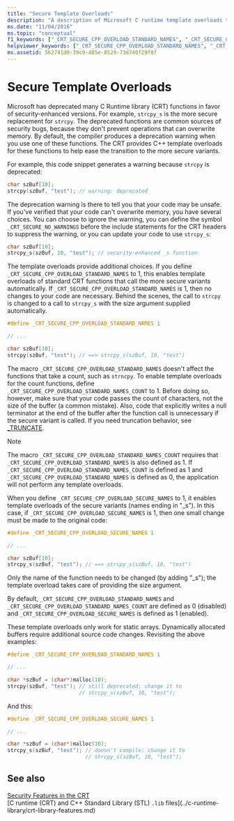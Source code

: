 ```yaml
---
title: "Secure Template Overloads"
description: "A description of Microsoft C runtime template overloads that provide security-enhanced functions."
ms.date: "11/04/2016"
ms.topic: "conceptual"
f1_keywords: ["_CRT_SECURE_CPP_OVERLOAD_STANDARD_NAMES", "_CRT_SECURE_CPP_OVERLOAD_SECURE_NAMES", "_CRT_SECURE_CPP_OVERLOAD_STANDARD_NAMES_COUNT"]
helpviewer_keywords: ["_CRT_SECURE_CPP_OVERLOAD_STANDARD_NAMES", "_CRT_SECURE_CPP_OVERLOAD_SECURE_NAMES", "_CRT_SECURE_CPP_OVERLOAD_STANDARD_NAMES_COUNT", "secure template overloads"]
ms.assetid: 562741d0-39c0-485e-8529-73d740f29f8f
---
```

# Secure Template Overloads

Microsoft has deprecated many C Runtime library (CRT) functions in favor of security-enhanced versions. For example, `strcpy_s` is the more secure replacement for `strcpy`. The deprecated functions are common sources of security bugs, because they don't prevent operations that can overwrite memory. By default, the compiler produces a deprecation warning when you use one of these functions. The CRT provides C++ template overloads for these functions to help ease the transition to the more secure variants.

For example, this code snippet generates a warning because `strcpy` is deprecated:

```cpp
char szBuf[10];
strcpy(szBuf, "test"); // warning: deprecated
```

The deprecation warning is there to tell you that your code may be unsafe. If you've verified that your code can't overwrite memory, you have several choices. You can choose to ignore the warning, you can define the symbol `_CRT_SECURE_NO_WARNINGS` before the include statements for the CRT headers to suppress the warning, or you can update your code to use `strcpy_s`:

```cpp
char szBuf[10];
strcpy_s(szBuf, 10, "test"); // security-enhanced _s function
```

The template overloads provide additional choices. If you define `_CRT_SECURE_CPP_OVERLOAD_STANDARD_NAMES` to 1, this enables template overloads of standard CRT functions that call the more secure variants automatically. If `_CRT_SECURE_CPP_OVERLOAD_STANDARD_NAMES` is 1, then no changes to your code are necessary. Behind the scenes, the call to `strcpy` is changed to a call to `strcpy_s` with the size argument supplied automatically.

```cpp
#define _CRT_SECURE_CPP_OVERLOAD_STANDARD_NAMES 1

// ...

char szBuf[10];
strcpy(szBuf, "test"); // ==> strcpy_s(szBuf, 10, "test")
```

The macro `_CRT_SECURE_CPP_OVERLOAD_STANDARD_NAMES` doesn't affect the functions that take a count, such as `strncpy`. To enable template overloads for the count functions, define `_CRT_SECURE_CPP_OVERLOAD_STANDARD_NAMES_COUNT` to 1. Before doing so, however, make sure that your code passes the count of characters, not the size of the buffer (a common mistake). Also, code that explicitly writes a null terminator at the end of the buffer after the function call is unnecessary if the secure variant is called. If you need truncation behavior, see [_TRUNCATE](../c-runtime-library/truncate.md).

> [!NOTE]
> The macro `_CRT_SECURE_CPP_OVERLOAD_STANDARD_NAMES_COUNT` requires that `_CRT_SECURE_CPP_OVERLOAD_STANDARD_NAMES` is also defined as 1. If `_CRT_SECURE_CPP_OVERLOAD_STANDARD_NAMES_COUNT` is defined as 1 and `_CRT_SECURE_CPP_OVERLOAD_STANDARD_NAMES` is defined as 0, the application will not perform any template overloads.

When you define `_CRT_SECURE_CPP_OVERLOAD_SECURE_NAMES` to 1, it enables template overloads of the secure variants (names ending in "_s"). In this case, if `_CRT_SECURE_CPP_OVERLOAD_SECURE_NAMES` is 1, then one small change must be made to the original code:

```cpp
#define _CRT_SECURE_CPP_OVERLOAD_SECURE_NAMES 1

// ...

char szBuf[10];
strcpy_s(szBuf, "test"); // ==> strcpy_s(szBuf, 10, "test")
```

Only the name of the function needs to be changed (by adding "_s"); the template overload takes care of providing the size argument.

By default, `_CRT_SECURE_CPP_OVERLOAD_STANDARD_NAMES` and `_CRT_SECURE_CPP_OVERLOAD_STANDARD_NAMES_COUNT` are defined as 0 (disabled) and `_CRT_SECURE_CPP_OVERLOAD_SECURE_NAMES` is defined as 1 (enabled).

These template overloads only work for static arrays. Dynamically allocated buffers require additional source code changes. Revisiting the above examples:

```cpp
#define _CRT_SECURE_CPP_OVERLOAD_STANDARD_NAMES 1

// ...

char *szBuf = (char*)malloc(10);
strcpy(szBuf, "test"); // still deprecated; change it to
                       // strcpy_s(szBuf, 10, "test");
```

And this:

```cpp
#define _CRT_SECURE_CPP_OVERLOAD_SECURE_NAMES 1

// ...

char *szBuf = (char*)malloc(10);
strcpy_s(szBuf, "test"); // doesn't compile; change it to
                         // strcpy_s(szBuf, 10, "test");
```

## See also

[Security Features in the CRT](../c-runtime-library/security-features-in-the-crt.md)<br/>
[C runtime (CRT) and C++ Standard Library (STL) `.lib` files]\(../c-runtime-library/crt-library-features.md)
